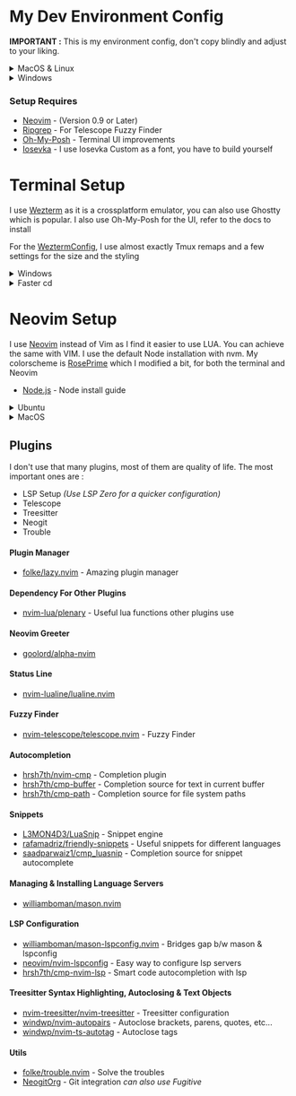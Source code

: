 # My Dev Environment Config

**IMPORTANT :** This is my environment config, don't copy blindly and adjust to your liking.

<details><summary> MacOS & Linux </summary>

```
git clone https://github.com/julienbarthelemy/dot-files.git "${XDG_CONFIG_HOME:-$HOME/.config}"
```

</details>
<details><summary> Windows </summary>

```
git clone git clone https://github.com/julienbarthelemy/dot-files.git $env:USERPROFILE\.config"
```

</details>

### Setup Requires

- [Neovim](https://neovim.io/) - (Version 0.9 or Later)
- [Ripgrep](https://github.com/BurntSushi/ripgrep) - For Telescope Fuzzy Finder
- [Oh-My-Posh](https://ohmyposh.dev/docs/) - Terminal UI improvements
- [Iosevka](https://github.com/be5invis/Iosevka) - I use Iosevka Custom as a font, you have to build yourself

# Terminal Setup

I use [Wezterm](https://wezfurlong.org/wezterm/index.html) as it is a crossplatform emulator, you can also use Ghostty which is popular.
I also use Oh-My-Posh for the UI, refer to the docs to install

For the [WeztermConfig](https://github.com/julienbarthelemy/dot-files/blob/main/wezterm/wezterm.lua), I use almost exactly Tmux remaps and a few settings for the size and the styling

<details><summary> Windows </summary>

This is to add in your Powershell *$PROFILE* on Windows to ensure redirection to the `.config` directory
It is not necessary on any Unix based OS

```
$env:TERM='xterm-256color'
$env:XDG_CONFIG_HOME = "$HOME/.config"
```

</details>

<details><summary> Faster cd </summary>

Quick tip, you can speed up your workflow with [fzf](https://github.com/junegunn/fzf) and [fd](https://github.com/sharkdp/fd?tab=readme-ov-file#installation) and these commands on your `$PROFILE`

```
function find_fast { (cd ~) -or (cd $(fd --type d --hidden --exclude .git --exclude node_module --exclude .cache --exclude .npm --exclude .mozilla --exclude .meteor --exclude .nv | fzf)) }
Set-Alias f find_fast
```

or with Bash *no need to install fd*

```
alias f='cd ~ && cd $(find ~/code --hidden --exclude .git --exclude node_module --exclude .cache --exclude .npm --exclude .mozilla --exclude .meteor --exclude .nv | fzf)'
```
</details>

# Neovim Setup

I use [Neovim](https://neovim.io/) instead of Vim as I find it easier to use LUA. You can achieve the same with VIM.
I use the default Node installation with nvm.
My colorscheme is [RosePrime](https://github.com/cdmill/neomodern.nvim) which I modified a bit, for both the terminal and Neovim

- [Node.js](https://nodejs.org/en/download/package-manager/current) - Node install guide

<details><summary> Ubuntu </summary>

Install and update all requirements.
```bash
sudo add-apt-repository ppa:neovim-ppa/unstable -y
sudo apt update
sudo apt upgrade
sudo apt install make gcc ripgrep unzip git neovim
```

</details>

<details><summary> MacOS </summary>

```bash MacOS
brew install neovim git ripgrep
```

</details>

## Plugins

I don't use that many plugins, most of them are quality of life.
The most important ones are : 

- LSP Setup *(Use LSP Zero for a quicker configuration)* 
- Telescope
- Treesitter
- Neogit
- Trouble

#### Plugin Manager

- [folke/lazy.nvim](https://github.com/folke/lazy.nvim) - Amazing plugin manager

#### Dependency For Other Plugins

- [nvim-lua/plenary](https://github.com/nvim-lua/plenary.nvim) - Useful lua functions other plugins use

#### Neovim Greeter

- [goolord/alpha-nvim](https://github.com/goolord/alpha-nvim)

#### Status Line

- [nvim-lualine/lualine.nvim](https://github.com/nvim-lualine/lualine.nvim)

#### Fuzzy Finder

- [nvim-telescope/telescope.nvim](https://github.com/nvim-telescope/telescope.nvim) - Fuzzy Finder

#### Autocompletion

- [hrsh7th/nvim-cmp](https://github.com/hrsh7th/nvim-cmp) - Completion plugin
- [hrsh7th/cmp-buffer](https://github.com/hrsh7th/cmp-buffer) - Completion source for text in current buffer
- [hrsh7th/cmp-path](https://github.com/hrsh7th/cmp-path) - Completion source for file system paths

#### Snippets

- [L3MON4D3/LuaSnip](https://github.com/L3MON4D3/LuaSnip) - Snippet engine
- [rafamadriz/friendly-snippets](https://github.com/rafamadriz/friendly-snippets) - Useful snippets for different languages
- [saadparwaiz1/cmp_luasnip](https://github.com/saadparwaiz1/cmp_luasnip) - Completion source for snippet autocomplete

#### Managing & Installing Language Servers

- [williamboman/mason.nvim](https://github.com/williamboman/mason.nvim)

#### LSP Configuration

- [williamboman/mason-lspconfig.nvim](https://github.com/williamboman/mason-lspconfig.nvim) - Bridges gap b/w mason & lspconfig
- [neovim/nvim-lspconfig](https://github.com/neovim/nvim-lspconfig) - Easy way to configure lsp servers
- [hrsh7th/cmp-nvim-lsp](https://github.com/hrsh7th/cmp-nvim-lsp) - Smart code autocompletion with lsp

#### Treesitter Syntax Highlighting, Autoclosing & Text Objects

- [nvim-treesitter/nvim-treesitter](https://github.com/nvim-treesitter/nvim-treesitter) - Treesitter configuration
- [windwp/nvim-autopairs](https://github.com/windwp/nvim-autopairs) - Autoclose brackets, parens, quotes, etc...
- [windwp/nvim-ts-autotag](https://github.com/windwp/nvim-ts-autotag) - Autoclose tags

#### Utils

- [folke/trouble.nvim](https://github.com/folke/trouble.nvim) - Solve the troubles
- [NeogitOrg](https://github.com/NeogitOrg/neogit) - Git integration *can also use Fugitive*
